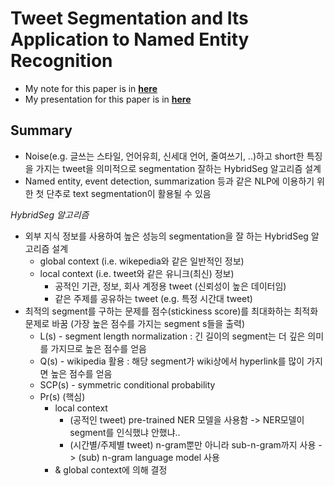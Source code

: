 # Tweet Segmentation and Its Application to Named Entity Recognition

* My note for this paper is in [**here**](https://onedrive.live.com/edit.aspx?cid=2ba5907d25ab4f59&page=view&resid=2BA5907D25AB4F59!205&parId=2BA5907D25AB4F59!193&app=Word)
* My presentation for this paper is in [**here**](https://onedrive.live.com/view.aspx?cid=2ba5907d25ab4f59&page=view&resid=2BA5907D25AB4F59!204&parId=2BA5907D25AB4F59!193&app=PowerPoint)

## Summary
* Noise(e.g. 글쓰는 스타일, 언어유희, 신세대 언어, 줄여쓰기, ..)하고 short한 특징을 가지는 tweet을 의미적으로 segmentation 잘하는 HybridSeg 알고리즘 설계
* Named entity, event detection, summarization 등과 같은 NLP에 이용하기 위한 첫 단추로 text segmentation이 활용될 수 있음

_HybridSeg 알고리즘_
* 외부 지식 정보를 사용하여 높은 성능의 segmentation을 잘 하는 HybridSeg 알고리즘 설계
   * global context (i.e. wikepedia와 같은 일반적인 정보)
   * local context (i.e. tweet와 같은 유니크(최신) 정보)
      * 공적인 기관, 정보, 회사 계정용 tweet (신뢰성이 높은 데이터임)
      * 같은 주제를 공유하는 tweet (e.g. 특정 시간대 tweet)
* 최적의 segment를 구하는 문제를 점수(stickiness score)를 최대화하는 최적화 문제로 바꿈 (가장 높은 점수를 가지는 segment s들을 출력)
   * L(s) - segment length normalization : 긴 길이의 segment는 더 깊은 의미를 가지므로 높은 점수를 얻음
   * Q(s) - wikipedia 활용 : 해당 segment가 wiki상에서 hyperlink를 많이 가지면 높은 점수를 얻음
   * SCP(s) - symmetric conditional probability 
   * Pr(s) (핵심) 
      * local context 
         * (공적인 tweet) pre-trained NER 모델을 사용함 -> NER모델이 segment를 인식했냐 안했냐..
         * (시간별/주제별 tweet) n-gram뿐만 아니라 sub-n-gram까지 사용 -> (sub) n-gram language model 사용
      * & global context에 의해 결정
      
      
